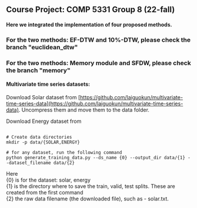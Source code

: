 ##  Course Project: COMP 5331 Group 8 (22-fall)

#### Here we integrated the implementation of four proposed methods.

### For the two methods: EF-DTW and 10%-DTW, please check the branch "euclidean_dtw"

### For the two methods: Memory module and SFDW, please check the branch "memory"




#### Multivariate time series datasets:

Download Solar dataset from [https://github.com/laiguokun/multivariate-time-series-data](https://github.com/laiguokun/multivariate-time-series-data). Uncompress them and move them to the data folder.

Download Energy dataset from

```

# Create data directories
mkdir -p data/{SOLAR,ENERGY}

# for any dataset, run the following command
python generate_training_data.py --ds_name {0} --output_dir data/{1} --dataset_filename data/{2}
```
Here <br />
{0} is for the dataset: solar, energy <br />
{1} is the directory where to save the train, valid, test splits. These are created from the first command <br />
{2} the raw data filename (the downloaded file), such as - solar.txt.
